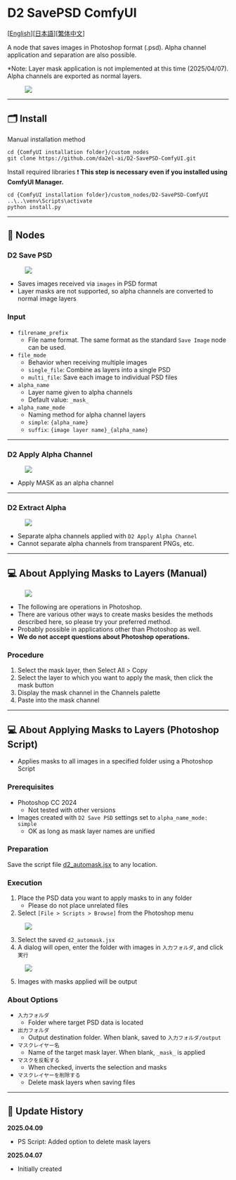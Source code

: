 # D2 SavePSD ComfyUI

[<a href="README_en.md">English</a>][<a href="README.md">日本語</a>][<a href="README_zh.md">繁体中文</a>]

A node that saves images in Photoshop format (.psd).
Alpha channel application and separation are also possible.

*Note: Layer mask application is not implemented at this time (2025/04/07).
Alpha channels are exported as normal layers.

<figure>
<img src="img/about.png">
</figure>


---

## :card_index_dividers: Install

Manual installation method

```shell
cd {ComfyUI installation folder}/custom_nodes
git clone https://github.com/da2el-ai/D2-SavePSD-ComfyUI.git
```

Install required libraries
:exclamation: **This step is necessary even if you installed using ComfyUI Manager.**

```shell
cd {ComfyUI installation folder}/custom_nodes/D2-SavePSD-ComfyUI
..\..\venv\Scripts\activate
python install.py
```



---

## :tomato: Nodes

### D2 Save PSD

<figure>
<img src="img/save-psd.png">
</figure>

- Saves images received via `images` in PSD format
- Layer masks are not supported, so alpha channels are converted to normal image layers

### Input

- `filrename_prefix`
  - File name format. The same format as the standard `Save Image` node can be used.
- `file_mode`
  - Behavior when receiving multiple images
  - `single_file`: Combine as layers into a single PSD
  - `multi_file`: Save each image to individual PSD files
- `alpha_name`
  - Layer name given to alpha channels
  - Default value: `_mask_`
- `alpha_name_mode`
  - Naming method for alpha channel layers
  - `simple`: `{alpha_name}`
  - `suffix`: `{image layer name}_{alpha_name}`

---

### D2 Apply Alpha Channel

<figure>
<img src="img/apply-alpha.png">
</figure>

- Apply MASK as an alpha channel


---

### D2 Extract Alpha

<figure>
<img src="img/extract-alpha.png">
</figure>

- Separate alpha channels applied with `D2 Apply Alpha Channel`
- Cannot separate alpha channels from transparent PNGs, etc.



---

## :computer: About Applying Masks to Layers (Manual)

<figure>
<img src="img/use_mask_manual_2.png">
</figure>

- The following are operations in Photoshop.
- There are various other ways to create masks besides the methods described here, so please try your preferred method.
- Probably possible in applications other than Photoshop as well.
- **We do not accept questions about Photoshop operations.**

### Procedure

1. Select the mask layer, then Select All > Copy
2. Select the layer to which you want to apply the mask, then click the mask button
3. Display the mask channel in the Channels palette
4. Paste into the mask channel

---

## :computer: About Applying Masks to Layers (Photoshop Script)

- Applies masks to all images in a specified folder using a Photoshop Script

### Prerequisites

- Photoshop CC 2024
  - Not tested with other versions
- Images created with `D2 Save PSD` settings set to `alpha_name_mode: simple`
  - OK as long as mask layer names are unified

### Preparation

Save the script file <a href="./Photoshop script/d2_automask.jsx" target="_blank">d2_automask.jsx</a> to any location.

### Execution

1. Place the PSD data you want to apply masks to in any folder
   - Please do not place unrelated files
2. Select `[File > Scripts > Browse]` from the Photoshop menu

<figure>
<img src="img/use_mask_script_1.png">
</figure>

3. Select the saved `d2_automask.jsx`
4. A dialog will open, enter the folder with images in `入力フォルダ`, and click `実行`

<figure>
<img src="img/use_mask_script_2.png">
</figure>

5. Images with masks applied will be output

### About Options

- `入力フォルダ`
  - Folder where target PSD data is located
- `出力フォルダ`
  - Output destination folder. When blank, saved to `入力フォルダ/output`
- `マスクレイヤー名`
  - Name of the target mask layer. When blank, `_mask_` is applied
- `マスクを反転する`
  - When checked, inverts the selection and masks
- `マスクレイヤーを削除する`
  - Delete mask layers when saving files


---

## :blossom: Update History

**2025.04.09**

- PS Script: Added option to delete mask layers

**2025.04.07**

- Initially created